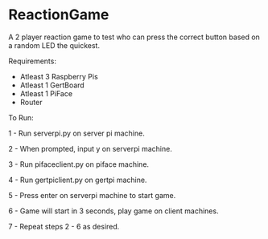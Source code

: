 ReactionGame
============

A 2 player reaction game to test who can press the correct button based on a random LED the quickest. 

Requirements: 

- Atleast 3 Raspberry Pis
- Atleast 1 GertBoard
- Atleast 1 PiFace
- Router 


To Run:

1 - Run serverpi.py on server pi machine.

2 - When prompted, input y on serverpi machine.

3 - Run pifaceclient.py on piface machine.

4 - Run gertpiclient.py on gertpi machine.

5 - Press enter on serverpi machine to start game.

6 - Game will start in 3 seconds, play game on client machines.

7 - Repeat steps 2 - 6 as desired.

